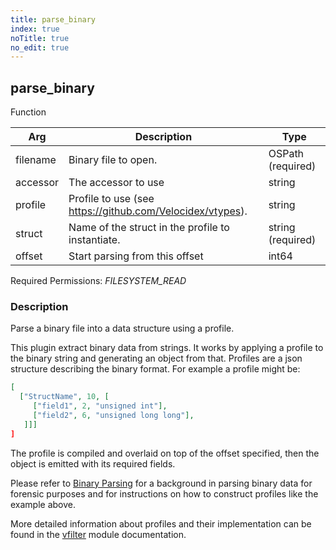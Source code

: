 ```yaml
---
title: parse_binary
index: true
noTitle: true
no_edit: true
---
```




<div class="vql_item"></div>


## parse_binary
<span class='vql_type pull-right page-header'>Function</span>



<div class="vqlargs"></div>

Arg | Description | Type
----|-------------|-----
filename|Binary file to open.|OSPath (required)
accessor|The accessor to use|string
profile|Profile to use (see https://github.com/Velocidex/vtypes).|string
struct|Name of the struct in the profile to instantiate.|string (required)
offset|Start parsing from this offset|int64

Required Permissions: 
<i class="linkcolour label pull-right label-success">FILESYSTEM_READ</i>

### Description

Parse a binary file into a data structure using a profile.

This plugin extract binary data from strings. It works by applying
a profile to the binary string and generating an object from
that. Profiles are a json structure describing the binary format. For
example a profile might be:

```json
[
  ["StructName", 10, [
     ["field1", 2, "unsigned int"],
     ["field2", 6, "unsigned long long"],
   ]]]
]
```

The profile is compiled and overlaid on top of the offset specified,
then the object is emitted with its required fields.

Please refer to [Binary
Parsing](https://docs.velociraptor.app/docs/forensic/binary/) for
a background in parsing binary data for forensic purposes and for
instructions on how to construct profiles like the example above.

More detailed information about profiles and their implementation
can be found in the [vfilter](https://github.com/Velocidex/vtypes)
module documentation.


